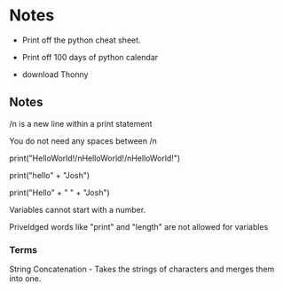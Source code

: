 # Notes

* Print off the python cheat sheet.

* Print off 100 days of python calendar

* download Thonny

## Notes

/n is a new line within a print statement

You do not need any spaces between /n

print("HelloWorld!/nHelloWorld!/nHelloWorld!")

print("hello" + "Josh")

print("Hello" + " " + "Josh")

Variables cannot start with a number.

Priveldged words like "print" and "length" are not allowed for variables

### Terms

String Concatenation - Takes the strings of characters and merges them into one.